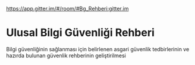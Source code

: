 https://app.gitter.im/#/room/#Bg_Rehberi:gitter.im

# Ulusal Bilgi Güvenliği Rehberi
Bilgi güvenliğinin sağlanması için belirlenen asgari güvenlik tedbirlerinin  ve hazırda bulunan güvenlik rehberinin geliştirilmesi 
